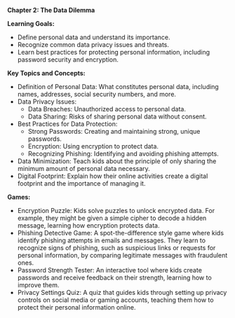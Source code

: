 **Chapter 2: The Data Dilemma**

**Learning Goals:**

- Define personal data and understand its importance.
- Recognize common data privacy issues and threats.
- Learn best practices for protecting personal information, including password security and encryption.


**Key Topics and Concepts:**

- Definition of Personal Data: What constitutes personal data, including names, addresses, social security numbers, and more.
- Data Privacy Issues:
   - Data Breaches: Unauthorized access to personal data.
   - Data Sharing: Risks of sharing personal data without consent.
- Best Practices for Data Protection:
   - Strong Passwords: Creating and maintaining strong, unique passwords.
   - Encryption: Using encryption to protect data.
   - Recognizing Phishing: Identifying and avoiding phishing attempts.
- Data Minimization: Teach kids about the principle of only sharing the minimum amount of personal data necessary.
- Digital Footprint: Explain how their online activities create a digital footprint and the importance of managing it.

**Games:**
- Encryption Puzzle: Kids solve puzzles to unlock encrypted data. For example, they might be given a simple cipher to decode a hidden message, learning how encryption protects data.
- Phishing Detective Game: A spot-the-difference style game where kids identify phishing attempts in emails and messages. They learn to recognize signs of phishing, such as suspicious links or requests for personal information, by comparing legitimate messages with fraudulent ones.
- Password Strength Tester: An interactive tool where kids create passwords and receive feedback on their strength, learning how to improve them.
- Privacy Settings Quiz: A quiz that guides kids through setting up privacy controls on social media or gaming accounts, teaching them how to protect their personal information online.